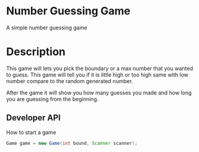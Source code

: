 # Number Guessing Game 

A simple number guessing game

# Description

This game will lets you pick the boundary or a max number that you wanted to guess.
This game will tell you if it is little high or too high same with low number compare to the random generated number.

After the game it will show you how many guesses you made and how long you are guessing from the beginning.

## Developer API

How to start a game
```java
Game game = new Game(int bound, Scanner scanner);
```
